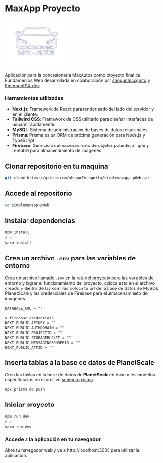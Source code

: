 # MaxApp Proyecto

![MaxLogo](src/assets/maxautoslogoblanco.png)

Aplicación para la concesionaria MaxAutos como proyecto final de Fundamentos Web desarrollada en colaboración por [shogunIncognito](https://github.com/shogunIncognito) y [EmersonR14-dev](https://github.com/EmersonR14-dev).

### Herramientas utilizadas
- **Next.js**: Framework de React para renderizado del lado del servidor y en el cliente.
- **Tailwind CSS**: Framework de CSS utilitario para diseñar interfaces de usuario rápidamente.
- **MySQL**: Sistema de administración de bases de datos relacionales
- **Prisma**: Prisma es un ORM de próxima generación para Node.js y TypeScript 
- **Firebase**: Servicio de almacenamiento de objetos potente, simple y rentable para almacenamiento de imagenes

## Clonar repositorio en tu maquina
```bash
git clone https://github.com/shogunIncognito/simplemaxapp-pWeb.git
```

## Accede al repositorio
```bash
cd simplemaxapp-pWeb
```


## Instalar dependencias
```bash
npm install
# o
yarn install
```

## Crea un archivo `.env` para las variables de entorno
Crea un archivo llamado `.env` en la raíz del proyecto para las variables de entorno y lograr el funcionamiento del proyecto, coloca esto en el archivo creado y dentro de las comillas coloca tu url de la base de datos de MySQL PlanetScale y las credenciales de Firebase para el almacenamiento de imagenes

```env
DATABASE_URL = ""

# firebase credentials
NEXT_PUBLIC_APIKEY = ""
NEXT_PUBLIC_AUTHDOMAIN = ""
NEXT_PUBLIC_PROJECTID = ""
NEXT_PUBLIC_STORAGEBUCKET = "" 
NEXT_PUBLIC_MESSAGINGSENDERID = "" 
NEXT_PUBLIC_APPID = ""
```

## Inserta tablas a la base de datos de PlanetScale
Crea las tablas en la base de datos de **PlanetScale** en base a los modelos especificados en el archivo [schema.prisma](prisma/schema.prisma)

```bash
npx prisma db push
```

## Iniciar proyecto
```bash
npm run dev
# o
yarn run dev
```

### Accede a la aplicación en tu navegador
Abre tu navegador web y ve a http://localhost:3000 para utilizar la aplicación.
